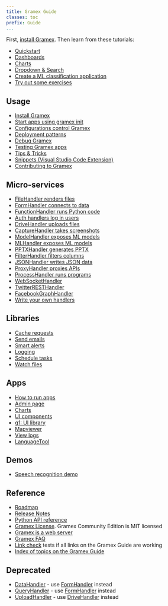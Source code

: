 ```yaml
---
title: Gramex Guide
classes: toc
prefix: Guide
...
```


First, [install Gramex](install/). Then learn from these tutorials:

- [Quickstart](tutorials/quickstart/)
- [Dashboards](tutorials/dashboards/)
- [Charts](tutorials/charts/)
- [Dropdown & Search](tutorials/g1-dropdown)
- [Create a ML classification application](https://github.com/gramexrecipes/gramex-ml-workshop/)
- [Try out some exercises](exercises/)

## Usage

- [Install Gramex](install/)
- [Start apps using gramex init](init/)
- [Configurations control Gramex](config/)
- [Deployment patterns](deploy/)
- [Debug Gramex](debug/)
- [Testing Gramex apps](test/)
- [Tips & Tricks](tips/)
- [Snippets (Visual Studio Code Extension)](snippets/)
- [Contributing to Gramex](contributing/)

## Micro-services

- [FileHandler renders files](filehandler/)
- [FormHandler connects to data](formhandler/)
- [FunctionHandler runs Python code](functionhandler/)
- [Auth handlers log in users](auth/)
- [DriveHandler uploads files](drivehandler/)
- [CaptureHandler takes screenshots](capturehandler/)
- [ModelHandler exposes ML models](modelhandler/)
- [MLHandler exposes ML models](mlhandler/)
- [PPTXHandler generates PPTX](pptxhandler/)
- [FilterHandler filters columns](filterhandler/)
- [JSONHandler writes JSON data](jsonhandler/)
- [ProxyHandler proxies APIs](proxyhandler/)
- [ProcessHandler runs programs](processhandler/)
- [WebSocketHandler](websockethandler/)
- [TwitterRESTHandler](twitterresthandler/)
- [FacebookGraphHandler](facebookgraphhandler/)
- [Write your own handlers](handlers/)

## Libraries

- [Cache requests](cache/)
- [Send emails](email/)
- [Smart alerts](alert/)
- [Logging](logging/)
- [Schedule tasks](scheduler/)
- [Watch files](watch/)

## Apps

- [How to run apps](apps)
- [Admin page](admin/)
- [Charts](chart/)
- [UI components](uicomponents/)
- [g1: UI library](g1/)
- [Mapviewer](mapviewer/)
- [View logs](logviewer/)
- [LanguageTool](languagetool/)

## Demos

- [Speech recognition demo](speech/)

## Reference

- [Roadmap](roadmap/)
- [Release Notes](release/)
- [Python API reference](https://learn.gramener.com/gramex/gramex.html)
- [Gramex License](license/). Gramex Community Edition is MIT licensed
- [Gramex is a web server](server/)
- [Gramex FAQ](faq/)
- [Link check](linkcheck/) tests if all links on the Gramex Guide are working
- [Index of topics on the Gramex Guide](search/)

## Deprecated

- [DataHandler](datahandler/) - use [FormHandler](formhandler/) instead
- [QueryHandler](queryhandler/) - use [FormHandler](formhandler/) instead
- [UploadHandler](uploadhandler/) - use [DriveHandler](drivehandler/) instead
